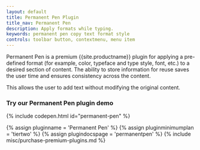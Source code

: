 ```yaml
---
layout: default
title: Permanent Pen Plugin
title_nav: Permanent Pen
description: Apply formats while typing.
keywords: permanent pen copy text format style
controls: toolbar button, contextmenu, menu item
---
```


Permanent Pen is a premium {{site.productname}} plugin for applying a pre-defined format (for example, color, typeface and type style, font, etc.) to a desired section of content. The ability to store information for reuse saves the user time and ensures consistency across the content.

This allows the user to add text without modifying the original content.

### Try our Permanent Pen plugin demo

{% include codepen.html id="permanent-pen" %}

{% assign pluginname = 'Permanent Pen' %}
{% assign pluginminimumplan = 'tiertwo' %}
{% assign plugindocspage = 'permanentpen' %}
{% include misc/purchase-premium-plugins.md %}